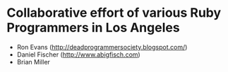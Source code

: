 # Collaborative effort of various Ruby Programmers in Los Angeles

* Ron Evans (http://deadprogrammersociety.blogspot.com/)
* Daniel Fischer (http://www.abigfisch.com)
* Brian Miller
